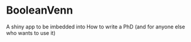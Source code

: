 # BooleanVenn
A shiny app to be imbedded into How to write a PhD (and for anyone else who wants to use it)
